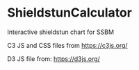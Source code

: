 # ShieldstunCalculator
Interactive shieldstun chart for SSBM

C3 JS and CSS files from https://c3js.org/

D3 JS file from: https://d3js.org/
